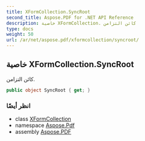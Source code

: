 ```yaml
---
title: XFormCollection.SyncRoot
second_title: Aspose.PDF for .NET API Reference
description: خاصية XFormCollection. كائن التزامن
type: docs
weight: 50
url: /ar/net/aspose.pdf/xformcollection/syncroot/
---
```

## خاصية XFormCollection.SyncRoot

كائن التزامن.

```csharp
public object SyncRoot { get; }
```

### انظر أيضًا

* class [XFormCollection](../)
* namespace [Aspose.Pdf](../../../aspose.pdf/)
* assembly [Aspose.PDF](../../../)